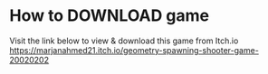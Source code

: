 # How to DOWNLOAD game
Visit the link below to view & download this game from Itch.io
https://marjanahmed21.itch.io/geometry-spawning-shooter-game-20020202
